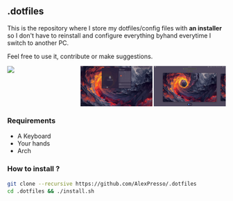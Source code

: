 ## .dotfiles

This is the repository where I store my dotfiles/config files with **an installer**
so I don't have to reinstall and configure everything byhand everytime I switch to another PC.

Feel free to use it, contribute or make suggestions.

<p align="center" style="display: flex; justify-content: space-between;">
  <img src="https://github.com/AlexPresso/.dotfiles/blob/main/screenshots/1.png" width="33%">
  <img src="https://github.com/AlexPresso/.dotfiles/blob/main/screenshots/2.png" width="33%">
  <img src="https://github.com/AlexPresso/.dotfiles/blob/main/screenshots/3.png" width="33%">
</p>

### Requirements
- A Keyboard
- Your hands
- Arch

### How to install ?
```bash
git clone --recursive https://github.com/AlexPresso/.dotfiles
cd .dotfiles && ./install.sh
```

